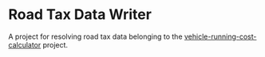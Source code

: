 # Road Tax Data Writer

A project for resolving road tax data belonging to the [vehicle-running-cost-calculator](https://github.com/basvandriel/vehicle-running-cost-calculator "Project repository") project.
